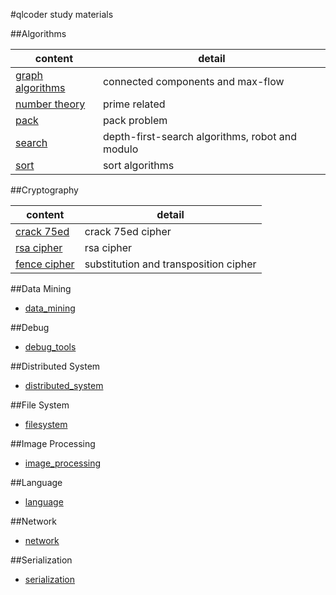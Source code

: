 #qlcoder study materials

##Algorithms

content | detail
--- | ---
[graph algorithms](algorithms/graph) | connected components and max-flow 
[number theory](algorithms/number_theory) | prime related
[pack](algorithms/pack) | pack problem
[search](algorithms/search) | depth-first-search algorithms, robot and modulo
[sort](algorithms/sort) | sort algorithms

##Cryptography

content | detail
--- | ---
[crack 75ed](cryptography/crack_cipher_75ed) | crack 75ed cipher
[rsa cipher](cryptography/rsa_cipher) | rsa cipher
[fence cipher](cryptography/substitution_cipher) | substitution and transposition cipher

##Data Mining
- [data_mining](data_mining)

##Debug
- [debug_tools](debug_tools)

##Distributed System
- [distributed_system](distributed_system)

##File System
- [filesystem](filesystem)

##Image Processing
- [image_processing](image_processing)

##Language
- [language](language)

##Network
- [network](network)

##Serialization
- [serialization](serialization)
